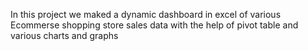 In this project we maked a dynamic dashboard in excel of various Ecommerse shopping store sales  data with the help of pivot table and various charts and graphs
